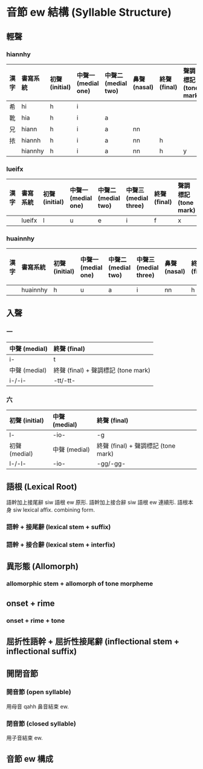 # 音節 ew 結構 (Syllable Structure)

## 輕聲

### hiannhy

| 漢字 | 書寫系統 | 初聲 (initial) | 中聲一 (medial one) | 中聲二 (medial two) | 鼻聲 (nasal) | 終聲 (final) | 聲調標記 (tone mark) |
| :--- | :--- | :--- | :--- | :--- | :--- | :--- | :--- |
| 希 | hi | h | i | | | | |
| 靴 | hia | h | i | a | | | |
| 兄 | hiann | h | i | a | nn | | |
| 挔 | hiannh | h | i | a | nn | h | |
| | hiannhy | h | i | a | nn | h | y |

### lueifx

| 漢字 | 書寫系統 | 初聲 (initial) | 中聲一 (medial one) | 中聲二 (medial two) | 中聲三 (medial three) | 終聲 (final) | 聲調標記 (tone mark) |
| :--- | :--- | :--- | :--- | :--- | :--- | :--- | :--- |
|  | lueifx | l | u | e | i | f | x |

### huainnhy

| 漢字 | 書寫系統 | 初聲 (initial) | 中聲一 (medial one) | 中聲二 (medial two) | 中聲三 (medial three) | 鼻聲 (nasal) | 終聲 (final) | 聲調標記 (tone mark) |
| :--- | :--- | :--- | :--- | :--- | :--- | :--- | :--- | :--- |
|  | huainnhy | h | u | a | i | nn | h | y |

## 入聲

### 一

| 中聲 (medial) | 終聲 (final) |
| :--- | :--- |
| i- | t |
| 中聲 (medial) | 終聲 (final) + 聲調標記 (tone mark) |
| i-/-i- | -tt/-tt- |

### 六

| 初聲 (initial) | 中聲 (medial) | 終聲 (final) |
| :--- | :--- | :--- |
| l- | -io- | -g |
| 初聲 (medial) | 中聲 (medial) | 終聲 (final) + 聲調標記 (tone mark) |
| l-/-l- | -io- | -gg/-gg- |

## 語根 (Lexical Root)

語幹加上接尾辭 siw 語根 ew 原形. 語幹加上接合辭 siw 語根 ew 連續形. 語根本身 siw lexical affix. combining form.

### 語幹 + 接尾辭 (lexical stem + suffix)

### 語幹 + 接合辭 (lexical stem + interfix)

## 異形態 (Allomorph)

### allomorphic stem + allomorph of tone morpheme

## onset + rime

### onset + rime + tone

## 屈折性語幹 + 屈折性接尾辭 (inflectional stem + inflectional suffix)

## 開閉音節

### 開音節 (open syllable)

用母音 qahh 鼻音結束 ew.

### 閉音節 (closed syllable)

用子音結束 ew.

## 音節 ew 構成
